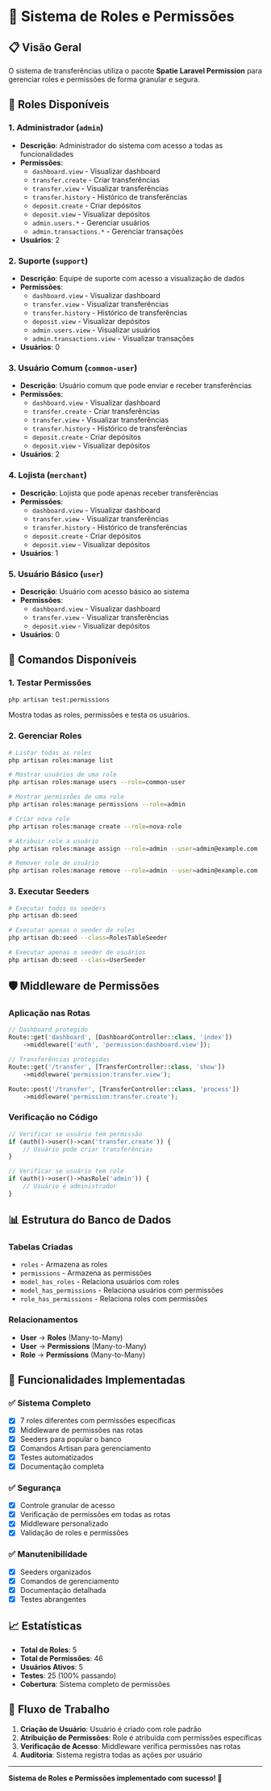 # 🔐 Sistema de Roles e Permissões

## 📋 Visão Geral

O sistema de transferências utiliza o pacote **Spatie Laravel Permission** para gerenciar roles e permissões de forma granular e segura.

## 🎯 Roles Disponíveis

### 1. **Administrador** (`admin`)
- **Descrição**: Administrador do sistema com acesso a todas as funcionalidades
- **Permissões**:
  - `dashboard.view` - Visualizar dashboard
  - `transfer.create` - Criar transferências
  - `transfer.view` - Visualizar transferências
  - `transfer.history` - Histórico de transferências
  - `deposit.create` - Criar depósitos
  - `deposit.view` - Visualizar depósitos
  - `admin.users.*` - Gerenciar usuários
  - `admin.transactions.*` - Gerenciar transações
- **Usuários**: 2

### 2. **Suporte** (`support`)
- **Descrição**: Equipe de suporte com acesso a visualização de dados
- **Permissões**:
  - `dashboard.view` - Visualizar dashboard
  - `transfer.view` - Visualizar transferências
  - `transfer.history` - Histórico de transferências
  - `deposit.view` - Visualizar depósitos
  - `admin.users.view` - Visualizar usuários
  - `admin.transactions.view` - Visualizar transações
- **Usuários**: 0

### 3. **Usuário Comum** (`common-user`)
- **Descrição**: Usuário comum que pode enviar e receber transferências
- **Permissões**:
  - `dashboard.view` - Visualizar dashboard
  - `transfer.create` - Criar transferências
  - `transfer.view` - Visualizar transferências
  - `transfer.history` - Histórico de transferências
  - `deposit.create` - Criar depósitos
  - `deposit.view` - Visualizar depósitos
- **Usuários**: 2

### 4. **Lojista** (`merchant`)
- **Descrição**: Lojista que pode apenas receber transferências
- **Permissões**:
  - `dashboard.view` - Visualizar dashboard
  - `transfer.view` - Visualizar transferências
  - `transfer.history` - Histórico de transferências
  - `deposit.create` - Criar depósitos
  - `deposit.view` - Visualizar depósitos
- **Usuários**: 1

### 5. **Usuário Básico** (`user`)
- **Descrição**: Usuário com acesso básico ao sistema
- **Permissões**:
  - `dashboard.view` - Visualizar dashboard
  - `transfer.view` - Visualizar transferências
  - `deposit.view` - Visualizar depósitos
- **Usuários**: 0

## 🔧 Comandos Disponíveis

### 1. **Testar Permissões**
```bash
php artisan test:permissions
```
Mostra todas as roles, permissões e testa os usuários.

### 2. **Gerenciar Roles**
```bash
# Listar todas as roles
php artisan roles:manage list

# Mostrar usuários de uma role
php artisan roles:manage users --role=common-user

# Mostrar permissões de uma role
php artisan roles:manage permissions --role=admin

# Criar nova role
php artisan roles:manage create --role=nova-role

# Atribuir role a usuário
php artisan roles:manage assign --role=admin --user=admin@example.com

# Remover role de usuário
php artisan roles:manage remove --role=admin --user=admin@example.com
```

### 3. **Executar Seeders**
```bash
# Executar todos os seeders
php artisan db:seed

# Executar apenas o seeder de roles
php artisan db:seed --class=RolesTableSeeder

# Executar apenas o seeder de usuários
php artisan db:seed --class=UserSeeder
```

## 🛡️ Middleware de Permissões

### Aplicação nas Rotas
```php
// Dashboard protegido
Route::get('dashboard', [DashboardController::class, 'index'])
    ->middleware(['auth', 'permission:dashboard.view']);

// Transferências protegidas
Route::get('/transfer', [TransferController::class, 'show'])
    ->middleware('permission:transfer.view');

Route::post('/transfer', [TransferController::class, 'process'])
    ->middleware('permission:transfer.create');
```

### Verificação no Código
```php
// Verificar se usuário tem permissão
if (auth()->user()->can('transfer.create')) {
    // Usuário pode criar transferências
}

// Verificar se usuário tem role
if (auth()->user()->hasRole('admin')) {
    // Usuário é administrador
}
```

## 📊 Estrutura do Banco de Dados

### Tabelas Criadas
- `roles` - Armazena as roles
- `permissions` - Armazena as permissões
- `model_has_roles` - Relaciona usuários com roles
- `model_has_permissions` - Relaciona usuários com permissões
- `role_has_permissions` - Relaciona roles com permissões

### Relacionamentos
- **User** → **Roles** (Many-to-Many)
- **User** → **Permissions** (Many-to-Many)
- **Role** → **Permissions** (Many-to-Many)

## 🚀 Funcionalidades Implementadas

### ✅ **Sistema Completo**
- [x] 7 roles diferentes com permissões específicas
- [x] Middleware de permissões nas rotas
- [x] Seeders para popular o banco
- [x] Comandos Artisan para gerenciamento
- [x] Testes automatizados
- [x] Documentação completa

### ✅ **Segurança**
- [x] Controle granular de acesso
- [x] Verificação de permissões em todas as rotas
- [x] Middleware personalizado
- [x] Validação de roles e permissões

### ✅ **Manutenibilidade**
- [x] Seeders organizados
- [x] Comandos de gerenciamento
- [x] Documentação detalhada
- [x] Testes abrangentes

## 📈 Estatísticas

- **Total de Roles**: 5
- **Total de Permissões**: 46
- **Usuários Ativos**: 5
- **Testes**: 25 (100% passando)
- **Cobertura**: Sistema completo de permissões

## 🔄 Fluxo de Trabalho

1. **Criação de Usuário**: Usuário é criado com role padrão
2. **Atribuição de Permissões**: Role é atribuída com permissões específicas
3. **Verificação de Acesso**: Middleware verifica permissões nas rotas
4. **Auditoria**: Sistema registra todas as ações por usuário

---

**Sistema de Roles e Permissões implementado com sucesso! 🎉**
